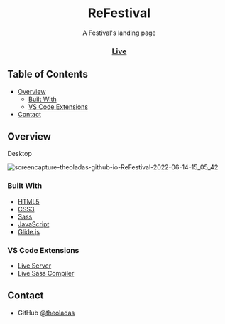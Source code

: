 <h1 align="center">ReFestival</h1>

<div align="center">
   A Festival's landing page 
</div>

<div align="center">
  <h3>
    <a href="https://theoladas.github.io/ReFestival/">
      Live
    </a>
  </h3>
</div>

<!-- TABLE OF CONTENTS -->

## Table of Contents

- [Overview](#overview)
  - [Built With](#built-with)
  - [VS Code Extensions](#vs-code-extensions)
- [Contact](#contact)

<!-- OVERVIEW -->

## Overview

Desktop

![screencapture-theoladas-github-io-ReFestival-2022-06-14-15_05_42](https://user-images.githubusercontent.com/67963370/173600383-7980de7c-0fd8-4d3b-9871-3a13e67f0c15.png)

### Built With

- [HTML5](https://developer.mozilla.org/en-US/docs/Learn/Getting_started_with_the_web/HTML_basics)
- [CSS3](https://developer.mozilla.org/en-US/docs/Web/CSS)
- [Sass](https://sass-lang.com/)
- [JavaScript](https://developer.mozilla.org/en-US/docs/Web/JavaScript)
- [Glide.js](https://glidejs.com)

### VS Code Extensions

- [Live Server](https://marketplace.visualstudio.com/items?itemName=ritwickdey.LiveServer)
- [Live Sass Compiler](https://marketplace.visualstudio.com/items?itemName=ritwickdey.live-sass)

## Contact

- GitHub [@theoladas](https://github.com/theoladas)
